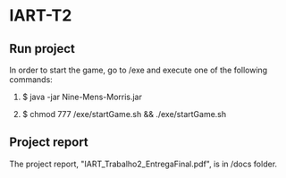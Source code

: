 # IART-T2

## Run project

In order to start the game, go to /exe and execute one of the following commands:

1. $ java -jar Nine-Mens-Morris.jar 

2. $ chmod 777 /exe/startGame.sh && ./exe/startGame.sh


## Project report

The project report, "IART_Trabalho2_EntregaFinal.pdf", is in /docs folder.